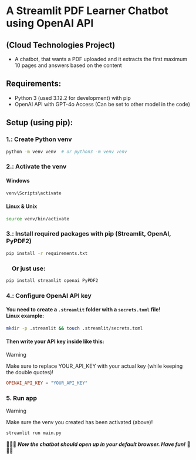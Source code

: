 # A Streamlit PDF Learner Chatbot using OpenAI API
## (Cloud Technologies Project)

- A chatbot, that wants a PDF uploaded and it extracts the first maximum 10 pages and answers based on the content

## Requirements:
- Python 3 (used 3.12.2 for development) with pip
- OpenAI API with GPT-4o Access (Can be set to other model in the code)

## Setup (using pip):

### 1.: Create Python venv

```bash
python -m venv venv  # or python3 -m venv venv
```

### 2.: Activate the venv

#### Windows
```bash
venv\Scripts\activate
```
#### Linux & Unix

```bash
source venv/bin/activate
```

### 3.: Install required packages with pip (Streamlit, OpenAI, PyPDF2)
```bash
pip install -r requirements.txt
```
### &nbsp;&nbsp;&nbsp;&nbsp;Or just use:
```bash
pip install streamlit openai PyPDF2
```

### 4.: Configure OpenAI API key

#### You need to create a `.streamlit` folder with a `secrets.toml` file! </br>Linux example:
```bash
mkdir -p .streamlit && touch .streamlit/secrets.toml
```

#### Then write your API key inside like this:

> [!WARNING]
> Make sure to replace YOUR_API_KEY with your actual key (while keeping the double quotes)!

```toml
OPENAI_API_KEY = "YOUR_API_KEY"
```

### 5. Run app

> [!WARNING]
> Make sure the venv you created has been activated (above)!

```bash
streamlit run main.py
```

🥳🥳🥳
***Now the chatbot should open up in your default browser.
Have fun!***
🥳🥳🥳
